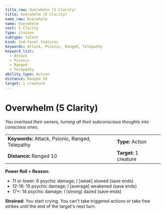 ```yaml
---
title_raw: Overwhelm (5 Clarity)
title: Overwhelm (5 Clarity)
name_raw: Overwhelm
name: Overwhelm
cost: 5 Clarity
type: classes
subtype: talent
kind: 2nd-level features
keywords: Attack, Psionic, Ranged, Telepathy
keyword_list:
  - Attack
  - Psionic
  - Ranged
  - Telepathy
ability_type: Action
distance: Ranged 10
target: 1 creature
---
```


# Overwhelm (5 Clarity)

*You overload their senses, turning all their subconscious thoughts into conscious ones.*

|                                                  |                        |
| :----------------------------------------------- | :--------------------- |
| **Keywords:** Attack, Psionic, Ranged, Telepathy | **Type:** Action       |
| **Distance:** Ranged 10                          | **Target:** 1 creature |

**Power Roll + Reason:**

- 11 or lower: 6 psychic damage; I \[weak\] slowed (save ends)
- 12-16: 10 psychic damage; I \[average\] weakened (save ends)
- 17+: 14 psychic damage; I \[strong\] dazed (save ends)

**Strained:** You start crying. You can't take triggered actions or take free strikes until the end of the target's next turn.
